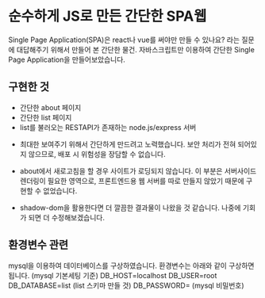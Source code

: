 # 순수하게 JS로 만든 간단한 SPA웹

Single Page Application(SPA)은 react나 vue를 써야만 만들 수 있나요?
라는 질문에 대답해주기 위해서 만들어 본 간단한 물건. 
자바스크립트만 이용하여 간단한 Single Page Application을 만들어보았습니다.

## 구현한 것
- 간단한 about 페이지
- 간단한 list 페이지
- list를 불러오는 RESTAPI가 존재하는 node.js/express 서버 

* 최대한 보여주기 위해서 간단하게 만드려고 노력했습니다. 
보안 처리가 전혀 되어있지 않으므로, 배포 시 위험성을 장담할 수 없습니다.

* about에서 새로고침을 할 경우 사이트가 로딩되지 않습니다.
이 부분은 서버사이드 렌더링이 필요한 영역으로, 프론트엔드용 웹 서버를 따로 만들지 않았기 때문에 구현할 수 없었습니다.  

* shadow-dom을 활용한다면 더 깔끔한 결과물이 나왔을 것 같습니다.
나중에 기회가 되면 더 수정해보겠습니다.

## 환경변수 관련
mysql을 이용하여 데이터베이스를 구상하였습니다.
환경변수는 아래와 같이 구상하면 됩니다. (mysql 기본세팅 기준)
DB_HOST=localhost
DB_USER=root
DB_DATABASE=list (list 스키마 만들 것)
DB_PASSWORD= (mysql 비밀번호)